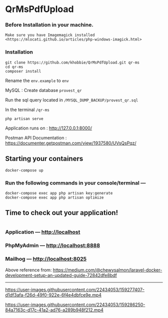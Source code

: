 # QrMsPdfUpload


### Before Installation in your machine.
    Make sure you have Imagemagick installed <https://mlocati.github.io/articles/php-windows-imagick.html>

### Installation

    git clone https://github.com/khobbie/QrMsPdfUpload.git qr-ms
    cd qr-ms
    composer install

Rename the `env.example` to `env`

MySQL : Create database  `provest_qr`

Run the sql query located in `/MYSQL_DUMP_BACKUP/provest_qr.sql`

In the terminal `/qr-ms`

    php artisan serve

Application runs on : <http://127.0.0.1:8000/>

Postman API Documentation : <https://documenter.getpostman.com/view/1937580/UVsQsPqz/>

## Starting your containers
    docker-compose up

### Run the following commands in your console/terminal —

    docker-compose exec app php artisan key:generate
    docker-compose exec app php artisan optimize

## Time to check out your application!
#

### Application — <http://localhost> 

### PhpMyAdmin — <http://localhost:8888> 

### Mailhog — <http://localhost:8025>
Above reference from: <https://medium.com/@chewysalmon/laravel-docker-development-setup-an-updated-guide-72842dfe8bdf>

****


https://user-images.githubusercontent.com/22434053/159277407-d1df3afa-f26d-49f0-922e-6f4e4dbfce9e.mp4



https://user-images.githubusercontent.com/22434053/159286250-84a7163c-d17c-41a2-ad76-a289b948f212.mp4

